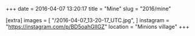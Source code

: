 +++
date = 2016-04-07 13:20:17
title = "Mine"
slug = "2016/mine"

[extra]
images = [
    "/2016-04-07_13-20-17_UTC.jpg",
]
instagram = "https://instagram.com/p/BD5oahGIIGZ"
location = "Minions village"
+++


